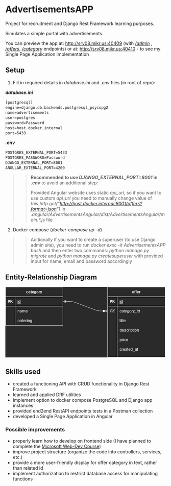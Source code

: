 # AdvertisementsAPP

Project for recruitment and Django Rest Framework learning purposes.

Simulates a simple portal with advertisements.

You can preview the app at: http://srv08.mikr.us:40409 (with *[/admin](http://srv08.mikr.us:40409/admin)*
, *[/offers](http://srv08.mikr.us:40409/offers)*, *[/category](http://srv08.mikr.us:40409/category)* endpoints) or
at: http://srv08.mikr.us:40410 - to see my Single Page Application implementation

## Setup

1. Fill in required details in *database.ini* and *.env* files (in root of repo):

***database.ini***

```
[postgresql]
engine=django.db.backends.postgresql_psycopg2
name=advertisements
user=postgres
password=Password
host=host.docker.internal
port=5433
```

***.env***

```
POSTGRES_EXTERNAL_PORT=5433
POSTGRES_PASSWORD=Password
DJANGO_EXTERNAL_PORT=8001
ANGULAR_EXTERNAL_PORT=4200
```

> > **Recommended to use *DJANGO_EXTERNAL_PORT=8001* in *.env*** to avoid an additional step:
> >
> > Provided Angular website uses static *api_url*, so if you want to use custom *api_url* you need to manually change value of *this.http.get("http://host.docker.internal:8001/offers?format=json")* in *.angular/AdvertisementsAngular/dist/AdvertisementsAngular/main.\*.js* file

2. Docker compose (*docker-compose up -d*)

> > Aditionally if you want to create a superuser (to use Django admin site), you need to run *docker exec -it AdvertisementsAPP bash* and then enter two commands: *python manage.py migrate* and *python manage.py createsuperuser* with provided input for name, email and password accordingly

## Entity-Relationship Diagram

![AdvertisementsAPP-ERD.png](docs/AdvertisementsAPP-ERD.png "Simple ERD diagram for a advertisements portal")

## Skills used

- created a functioning API with CRUD functionality in Django Rest Framework
- learned and applied DRF utilities
- implement option to docker compose PostgreSQL and Django app instances
- provided end2end RestAPI endpoints tests in a Postman collection
- developed a Single Page Application in Angular

### Possible improvements

- properly learn how to develop on frontend side (I have planned to complete
  the [Microsoft Web-Dev Course](https://github.com/microsoft/Web-Dev-For-Beginners))
- improve project structure (organize the code into controllers, services, etc.)
- provide a more user-friendly display for offer category in text, rather than related id
- implement authorization to restrict database access for manipulating functions